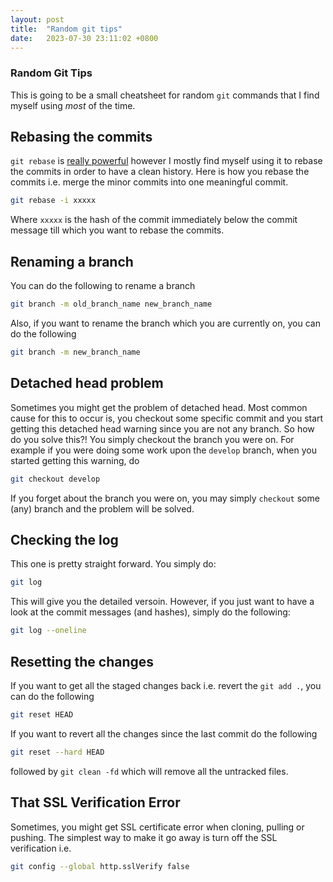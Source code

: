 ```yaml
---
layout: post
title:  "Random git tips"
date:   2023-07-30 23:11:02 +0800
---
```


### Random Git Tips

This is going to be a small cheatsheet for random `git` commands that I find myself using *most* of the time.


## Rebasing the commits

`git rebase` is [really powerful](http://git-scm.com/docs/git-rebase) however I mostly find myself using it to rebase the commits in order to have a clean history. Here is how you rebase the commits i.e. merge the minor commits into one meaningful commit.

```bash
git rebase -i xxxxx
```

Where `xxxxx` is the hash of the commit immediately below the commit message till which you want to rebase the commits.


## Renaming a branch

You can do the following to rename a branch

```bash
git branch -m old_branch_name new_branch_name
```

Also, if you want to rename the branch which you are currently on, you can do the following

```bash
git branch -m new_branch_name
```

## Detached head problem

Sometimes you might get the problem of detached head. Most common cause for this to occur is, you checkout some specific commit and you start getting this detached head warning since you are not any branch. So how do you solve this?! You simply checkout the branch you were on. For example if you were doing some work upon the `develop` branch, when you started getting this warning, do

```bash
git checkout develop
```

If you forget about the branch you were on, you may simply `checkout` some (any) branch and the problem will be solved.

## Checking the log

This one is pretty straight forward. You simply do:

```bash
git log
```

This will give you the detailed versoin. However, if you just want to have a look at the commit messages (and hashes), simply do the following:

```bash
git log --oneline
```

## Resetting the changes

If you want to get all the staged changes back i.e. revert the `git add .`, you can do the following

```bash
git reset HEAD
```

If you want to revert all the changes since the last commit do the following

```bash
git reset --hard HEAD
```

followed by `git clean -fd` which will remove all the untracked files.

## That SSL Verification Error


Sometimes, you might get SSL certificate error when cloning, pulling or pushing. The simplest way to make it go away is turn off the SSL verification i.e.

```bash
git config --global http.sslVerify false
```
